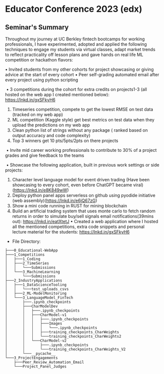 # Educator Conference 2023 (edx)
## Seminar's Summary

Throughout my journey at UC Berkley fintech bootcamps for working professionals, I have experimented, adopted and applied the following techniques to engage my students via virtual classes, adapt market trends to reflect practicality off lesson plans and gave hands on real life ML competition or hackathon flavors:​

• Invited students from my other cohorts for project showcasing or giving advice at the start of every cohort​
• Peer self-grading automated email after every project using python scripting​

​
• 3 competitions during the cohort for extra credits on projects1-3 (all hosted on the web app I created mentioned below):​
https://lnkd.in/gxSFkyH6​
1. Timeseries competition, compete to get the lowest RMSE on test data (tracked on my web app)​
2. ML competition (Kaggle style) get best metrics on test data when they upload the predictions on my web app​
3. Clean python list of strings without any package ( ranked based on output accuracy and code complexity)​
4. Top 3 winners get 10 pts/5pts/2pts on there projects​

​
• Invite mid career working professionals to contribute to 30% of a project grades and give feedback to the teams​

​
• Showcase the following application, built in previous work settings or side projects:​
1. Character level language model for event driven trading (Have been showcasing to every cohort, even before ChatGPT became viral) (https://lnkd.in/e8K849wW)​
2. Deploy python panel apps serverless on github using pyodide initiative (web assembly)(https://lnkd.in/e6jQ67zG)​
3. Show a mini code running in RUST for mining blockchain​
4. Build an artificial trading system that uses monte carlo to fetch random returns in order to simulate buy/sell signals email notifications(39mins out):​
https://lnkd.in/eatXtetJ​
• Created a web application where I hosted all the mentioned competitions, extra code snippets and personal lecture material for the students:​
https://lnkd.in/gxSFkyH6

* File Directory:
```
├───0_Educational-WebApp
├───1_Competitions
│   ├───1_Coding
│   ├───2_TimeSeries
│   │   └───Submissions
│   └───3_MachineLearning
│       └───Submissions
├───2_IndustryApplications
│   ├───1_DataScienceTooling
│   │   └───test_uploads_csvs
│   ├───2_ML-ModelMonitoring
│   └───3_LanguageModel_FinTech
│       ├───.ipynb_checkpoints
│       ├───CharModelDev
│       │   ├───.ipynb_checkpoints
│       │   ├───CharModel-v1
│       │   │   ├───.ipynb_checkpoints
│       │   │   ├───Images
│       │   │   │   └───.ipynb_checkpoints
│       │   │   ├───training_checkpoints_CharWeights
│       │   │   └───training_checkpoints_CharWeights2
│       │   └───CharModel-v2
│       │       ├───.ipynb_checkpoints
│       │       └───training_checkpoints_CharWeights_V2
│       └───__pycache__
└───3_ProjectEngagements
    ├───Peer_Review_Automation_Email
    └───Project_Panel_Judges
```
